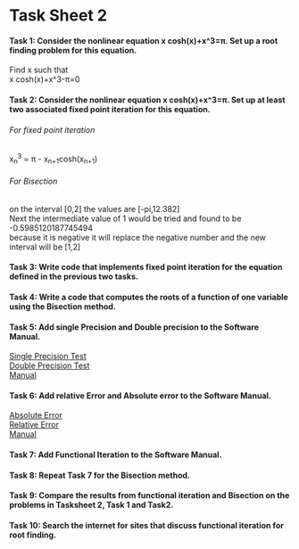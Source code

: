 ﻿# Task Sheet 2
#### Task 1: Consider the nonlinear equation x cosh(x)+x^3=π. Set up a root finding problem for this equation.  
Find x such that  
x cosh(x)+x^3-π=0

#### Task 2: Consider the nonlinear equation x cosh(x)+x^3=π. Set up at least two associated fixed point iteration for this equation.  
###### For fixed point iteration  
x<sub>n</sub><sup>3</sup> = π - x<sub>n+1</sub>cosh(x<sub>n+1</sub>)
###### For Bisection
on the interval \[0,2\] the values are \[-pi,12.382\]  
Next the intermediate value of 1 would be tried and found to be -0.5985120187745494  
because it is negative it will replace the negative number and the new interval will be \[1,2\]  
#### Task 3: Write code that implements fixed point iteration for the equation defined in the previous two tasks.   

#### Task 4: Write a code that computes the roots of a function of one variable using the Bisection method.  

#### Task 5: Add single Precision and Double precision to the Software Manual.  
[Single Precision Test](https://gftbs.github.io/Software_Manual/procedures/singlePrecision)    
[Double Precision Test](https://gftbs.github.io/Software_Manual/procedures/doublePrecision)  
[Manual](https://gftbs.github.io/Software_Manual/toc)  

#### Task 6: Add relative Error and Absolute error to the Software Manual.  
[Absolute Error](https://gftbs.github.io/Software_Manual/procedures/absoluteError)    
[Relative Error](https://gftbs.github.io/Software_Manual/procedures/relError)    
[Manual](https://gftbs.github.io/Software_Manual/toc)   

#### Task 7: Add Functional Iteration to the Software Manual.  

#### Task 8: Repeat Task 7 for the Bisection method.  

#### Task 9: Compare the results from functional iteration and Bisection on the problems in Tasksheet 2, Task 1 and Task2.  

#### Task 10: Search the internet for sites that discuss functional iteration for root finding.
